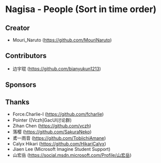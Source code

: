 ﻿# Nagisa - People (Sort in time order)

## Creator
- Mouri_Naruto (https://github.com/MouriNaruto)

## Contributors
- 边宇琨 (https://github.com/bianyukun1213)

## Sponsors

## Thanks
- Force.Charlie-I (https://github.com/fcharlie)
- Pointer ([Vczh]GacUI讨论群)
- Zihan Chen (https://github.com/vczh)
- 落樱 (https://github.com/SakuraNeko)
- 鳶一雨音 (https://github.com/TobiichiAmane)
- Calyx Hikari (https://github.com/HikariCalyx)
- Jiaen Lee (Microsoft Imagine Student Support)
- 山宏岳 (https://social.msdn.microsoft.com/Profile/山宏岳)

